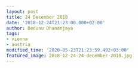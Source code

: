 ```yaml
---
layout: post
title: 24 December 2018
date: '2018-12-24T21:23:00.000+02:00'
author: Dedunu Dhananjaya
tags:
- vienna
- austria
modified_time: '2020-05-23T21:23:59.492+03:00'
featured_image: 2018-12-24-24-december-2018.jpg
---
```

